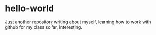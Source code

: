 # hello-world
Just another repository
writing about myself, learning how to work with github for my class
so far, interesting.
